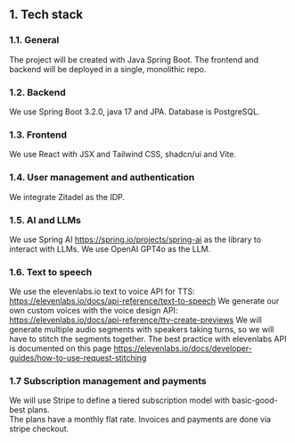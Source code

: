 ## 1. Tech stack
### 1.1. General

The project will be created with Java Spring Boot.
The frontend and backend will be deployed in a single, monolithic repo.

### 1.2. Backend

We use Spring Boot 3.2.0, java 17 and JPA.
Database is PostgreSQL.

### 1.3.  Frontend

We use React with JSX and Tailwind CSS, shadcn/ui and Vite.

### 1.4.  User management and authentication

We integrate Zitadel as the IDP.

### 1.5.  AI and LLMs

We use Spring AI https://spring.io/projects/spring-ai as the library to interact with LLMs.
We use OpenAI GPT4o as the LLM.

### 1.6. Text to speech

We use the elevenlabs.io text to voice API for TTS: https://elevenlabs.io/docs/api-reference/text-to-speech
We generate our own custom voices with the voice design API: https://elevenlabs.io/docs/api-reference/ttv-create-previews
We will generate multiple audio segments with speakers taking turns, so we will 
have to stitch the segments together. The best practice with elevenlabs API is 
documented on this page https://elevenlabs.io/docs/developer-guides/how-to-use-request-stitching

### 1.7 Subscription management and payments

We will use Stripe to define a tiered subscription model with basic-good-best plans.  
The plans have a monthly flat rate.  Invoices and payments are done via stripe checkout.

